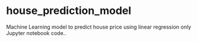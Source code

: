 # house_prediction_model
Machine Learning model to predict house
price using linear regression only
Jupyter notebook code..
